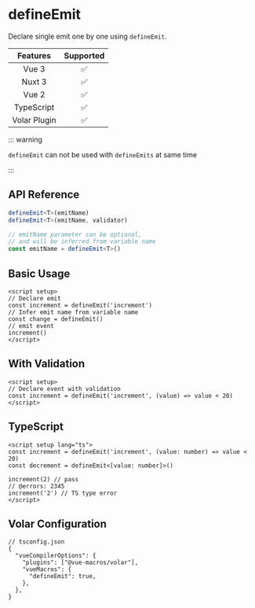 # defineEmit <PackageVersion name="@vue-macros/define-emit" />

<StabilityLevel level="experimental" />

Declare single emit one by one using `defineEmit`.

|   Features   |     Supported      |
| :----------: | :----------------: |
|    Vue 3     | :white_check_mark: |
|    Nuxt 3    | :white_check_mark: |
|    Vue 2     | :white_check_mark: |
|  TypeScript  | :white_check_mark: |
| Volar Plugin | :white_check_mark: |

::: warning

`defineEmit` can not be used with `defineEmits` at same time

:::

## API Reference

```ts
defineEmit<T>(emitName)
defineEmit<T>(emitName, validator)

// emitName parameter can be optional,
// and will be inferred from variable name
const emitName = defineEmit<T>()
```

## Basic Usage

```vue twoslash
<script setup>
// Declare emit
const increment = defineEmit('increment')
// Infer emit name from variable name
const change = defineEmit()
// emit event
increment()
</script>
```

## With Validation

```vue twoslash
<script setup>
// Declare event with validation
const increment = defineEmit('increment', (value) => value < 20)
</script>
```

## TypeScript

```vue twoslash
<script setup lang="ts">
const increment = defineEmit('increment', (value: number) => value < 20)
const decrement = defineEmit<[value: number]>()

increment(2) // pass
// @errors: 2345
increment('2') // TS type error
</script>
```

## Volar Configuration

```jsonc {4,6}
// tsconfig.json
{
  "vueCompilerOptions": {
    "plugins": ["@vue-macros/volar"],
    "vueMacros": {
      "defineEmit": true,
    },
  },
}
```

